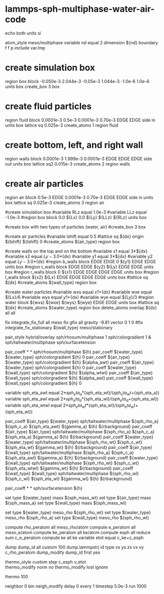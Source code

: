 # lammps-sph-multiphase-water-air-code 

echo            both
units           si

atom_style      meso/multiphase
variable        nd equal 2
dimension       ${nd}
boundary        f f p
include         var.lmp

# create simulation box

region box block -0.050e-3 2.044e-3 -0.05e-3 1.044e-3 -1.0e-6 1.0e-6 units box
create_box 3 box

# create fluid particles

region fluid block 0.0001e-3 0.5e-3 0.0001e-3 0.70e-3 EDGE EDGE side in units box
lattice sq 0.025e-3
create_atoms 1 region fluid


# create bottom, left, and right wall

region walls block 0.0001e-3 1.999e-3 0.0001e-3 EDGE EDGE EDGE side out units box
lattice sq2 0.015e-3
create_atoms 2 region walls

# create air particles

region air block 0.5e-3 EDGE 0.0001e-3 0.70e-3 EDGE EDGE side in units box
lattice sq 0.025e-3
create_atoms 3 region air


#create simulation box
#variable       RLz equal 1.0e-3
#variable       LLz equal -1.0e-3
#region         box block 0.0 ${Lx}  0.0 ${Ly}  ${LLz} ${RLz} units box


#create box with two types of particles (water, air)
#create_box      3 box


#create air particles
#variable       lshift equal 0.5
#lattice        sq ${dx} origin ${lshift} ${lshift} 0
#create_atoms   ${air_type} region box


#create walls on the top and on the bottom
#variable     x1 equal 3*${dx}
#variable     x2  equal ${Ly}-3.0*${dx}
#variable     y1 equal 3*${dx}
#variable     y2  equal ${Ly}-3.0*${dx}
#region	  b_walls block EDGE EDGE 0 ${y1} EDGE EDGE units box
#region	  t_walls block EDGE EDGE ${y2} ${Ly} EDGE EDGE units box
#region	  r_walls block 0 ${x1} EDGE EDGE EDGE EDGE units box
#region	  l_walls block ${x2} ${Lx} EDGE EDGE EDGE EDGE units box
#lattice sq ${dx}
#create_atoms ${wall_type} region box


#create water particles
#variable     wxs equal ${x1}+${dx}
#variable     wxe equal ${Lx}/6
#variable     wys equal ${y1}+${dx}
#variable     wye equal ${Ly}/3
#region	 water block ${wxs} ${wxe} ${wys} ${wye} EDGE EDGE units box
#lattice sq ${dx}
#create_atoms ${water_type}  region box
delete_atoms overlap ${dx} all all


fix         integrate_fix_full all meso
fix          gfix all gravity -9.81 vector 0 1 0
#fix integrate_fix_stationary ${wall_type} meso/stationary


pair_style  hybrid/overlay sph/rhosum/multiphase 1 sph/colorgradient 1 &
sph/taitwater/multiphase sph/surfacetension 

pair_coeff         * * sph/rhosum/multiphase   ${h}
pair_coeff         ${water_type} ${water_type} sph/colorgradient ${h} 0
pair_coeff         ${air_type} ${water_type} sph/colorgradient ${h} ${alpha_awt}
pair_coeff         ${air_type} ${water_type} sph/colorgradient ${h} 0
pair_coeff         ${water_type} ${wall_type} sph/colorgradient ${h} ${alpha_wtwl}
pair_coeff         ${air_type} ${wall_type} sph/colorgradient ${h} ${alpha_awl}
pair_coeff         ${wall_type} ${wall_type} sph/colorgradient ${h} 0

variable           sph_eta_awt equal 2*${sph_eta_a}*${sph_eta_wt}/(${sph_eta_wt}+${sph_eta_a})
variable           sph_eta_awl equal 2*${sph_eta_a}*${sph_eta_wl}/(${sph_eta_a}+${sph_eta_wl})
variable           sph_eta_wtwl equal 2*${sph_eta_wt}*${sph_eta_wl}/(${sph_eta_wt}+${sph_eta_wl})


pair_coeff         ${air_type} ${water_type} sph/taitwater/multiphase ${sph_rho_a} ${sph_c_a} ${sph_eta_awt} ${gamma_a} ${h} ${rbackground}
pair_coeff         ${air_type} ${air_type} sph/taitwater/multiphase ${sph_rho_a} ${sph_c_a} ${sph_eta_a} ${gamma_a} ${h} ${rbackground}
pair_coeff         ${water_type} ${water_type} sph/taitwater/multiphase ${sph_rho_wt} ${sph_c_wt} ${sph_eta_wt} ${gamma_wt} ${h} ${rbackground}
pair_coeff         ${air_type} ${wall_type} sph/taitwater/multiphase ${sph_rho_a} ${sph_c_a} ${sph_eta_awl} ${gamma_a} ${h} ${rbackground}
pair_coeff         ${water_type} ${wall_type} sph/taitwater/multiphase ${sph_rho_wt} ${sph_c_wt} ${sph_eta_wtwl} ${gamma_wt} ${h} ${rbackground}
pair_coeff         ${wall_type} ${wall_type} sph/taitwater/multiphase ${sph_rho_wl} ${sph_c_wl} ${sph_eta_wl} ${gamma_wl} ${h} ${rbackground}

pair_coeff     * * sph/surfacetension ${h}


set            type ${water_type} mass ${sph_mass_wt}
set            type ${air_type} mass ${sph_mass_a}
set            type ${wall_type} mass ${sph_mass_wl}

set            type ${water_type} meso_rho ${sph_rho_wt}
set            type ${water_type} meso_rho ${sph_rho_a}
set            type ${wall_type} meso_rho ${sph_rho_wl}


compute rho_peratom all meso_rho/atom
compute e_peratom all meso_e/atom
compute ke_peratom all ke/atom
compute esph all reduce sum c_e_peratom
compute ke all ke
variable etot equal c_ke+c_esph

dump dump_id all custom 100 dump.lammpstrj id type xs ys zs vx vy c_rho_peratom 
dump_modify      dump_id first yes

thermo_style     custom step c_esph v_etot   
thermo_modify    norm no
thermo_modify    lost ignore

thermo           100


neighbor         0 bin
neigh_modify   delay 0 every 1
timestep         5.0e-3
run              1000



